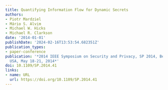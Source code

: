 ```yaml
---
title: Quantifying Information Flow for Dynamic Secrets
authors:
- Piotr Mardziel
- Mário S. Alvim
- Michael W. Hicks
- Michael R. Clarkson
date: '2014-01-01'
publishDate: '2024-02-16T13:53:54.682351Z'
publication_types:
- paper-conference
publication: '*2014 IEEE Symposium on Security and Privacy, SP 2014, Berkeley, CA,
  USA, May 18-21, 2014*'
doi: 10.1109/SP.2014.41
links:
- name: URL
  url: https://doi.org/10.1109/SP.2014.41
---
```

